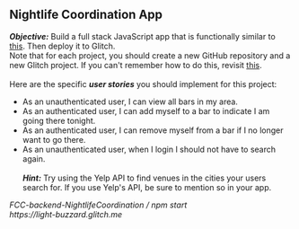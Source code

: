 ## Nightlife Coordination App
<b><i>Objective:</i></b> Build a full stack JavaScript app that is functionally similar to 
[this](http://whatsgoinontonight.herokuapp.com).
 Then deploy it to Glitch.<br>
Note that for each project, you should create a new GitHub repository and a new Glitch 
project. If you can't remember how to do this, revisit 
[this](https://freecodecamp.org/challenges/get-set-for-our-api-development-projects).<br>
<br>
Here are the specific <b><i>user stories</i></b> you should implement for this project:
<br>
 - As an unauthenticated user, I can view all bars in my area.
 - As an authenticated user, I can add myself to a bar to indicate I am going there tonight.
 - As an authenticated user, I can remove myself from a bar if I no longer want to go there.
 - As an unauthenticated user, when I login I should not have to search again.
<br><br>
<b><i>Hint:</i></b> Try using the Yelp API to find venues in the cities your users search for. 
If you use Yelp's API, be sure to mention so in your app.

<p><i>FCC-backend-NightlifeCoordination / npm start</i><br>
<i>https://light-buzzard.glitch.me</i>